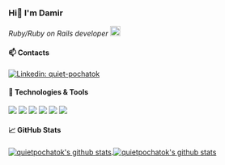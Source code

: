 ### Hi👋 I'm Damir 
<p><em>Ruby/Ruby on Rails developer <img src="https://repository-images.githubusercontent.com/30962390/724e5100-9833-11e9-8add-73a6c5956c4b" width="20"> 
</em></p>

#### 📫 Contacts 

[![Linkedin: quiet-pochatok](https://img.shields.io/badge/-damir-blue?style=flat&logo=Linkedin&logoColor=white&link=https://www.linkedin.com/in/quiet-pochatok/)](https://www.linkedin.com/in/quiet-pochatok/)

#### 🔧 Technologies & Tools 

![](https://img.shields.io/badge/OS-Linux-informational?style=flat&logo=linux&logoColor=white&color=0076D6)
![](https://img.shields.io/badge/Editors-Sublime_Text_|_RubyMine-informational?style=flat&logo=visual-studio-code&logoColor=white&color=0076D6)
![](https://img.shields.io/badge/Code-Ruby-informational?style=flat&logo=ruby&logoColor=white&color=0076D6)
![](https://img.shields.io/badge/Framework-Rails-informational?style=flat&logo=rubyonrails&logoColor=white&color=0076D6)
![](https://img.shields.io/badge/Shell-Bash-informational?style=flat&logo=gnu-bash&logoColor=white&color=0076D6)
![](https://img.shields.io/badge/DB-PostgreSQL_|_SQL-informational?style=flat&logo=postgresql&logoColor=white&color=0076D6)

<h4> &#x1f4c8; GitHub Stats </h4>

<a href="https://github.com/quietpochatok/quietpochatok">
  <img align="center" src="https://github-readme-stats.vercel.app/api/top-langs/?username=quietpochatok&hide=c%2B%2B,c,html&title_color=6aa6f8&text_color=8a919a&icon_color=6aa6f8&bg_color=0e1116" alt="quietpochatok's github stats" />
</a>

<a href="https://github.com/quietpochatok/quietpochatok">
  <img align="center" src="https://github-readme-stats.vercel.app/api?username=quietpochatok&show_icons=true&line_height=27&count_private=true&title_color=6aa6f8&text_color=8a919a&icon_color=6aa6f8&bg_color=0e1116" alt="quietpochatok's github stats" />
</a>




<!--
**quietpochatok/quietpochatok** is a ✨ _special_ ✨ repository because its `README.md` (this file) appears on your GitHub profile.
### ![](https://visitor-badge.glitch.me/badge?page_id=quietpochatok.quietpochatok)
Here are some ideas to get you started:

- 🔭 I’m currently working on ...
- 🌱 I’m currently learning ...
- 👯 I’m looking to collaborate on ...
- 🤔 I’m looking for help with ...
- 💬 Ask me about ...
- 📫 How to reach me: ...
- 😄 Pronouns: ...
- ⚡ Fun fact: ...
-->
